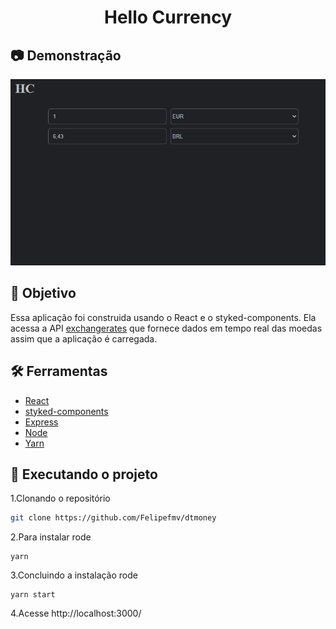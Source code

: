 <div align="center">
	<h1>Hello Currency</h1>
</div>

## :camera: Demonstração

<img src="./github/animaçãoHC.gif"/>

## :dart: Objetivo

Essa aplicação foi construida usando o React e o styked-components. Ela acessa a API [exchangerates](https://exchangeratesapi.io/) que fornece dados em tempo real das moedas assim que a aplicação é carregada.

## :hammer_and_wrench: Ferramentas

- [React](https://pt-br.reactjs.org/)
- [styked-components](https://styled-components.com/)
- [Express](https://expressjs.com/)
- [Node](https://nodejs.org/)
- [Yarn](https://yarnpkg.com/)

## :rocket: Executando o projeto

1.Clonando o repositório

```bash
git clone https://github.com/Felipefmv/dtmoney
```

2.Para instalar rode

```
yarn
```

3.Concluindo a instalação rode

```
yarn start
```

4.Acesse http://localhost:3000/
